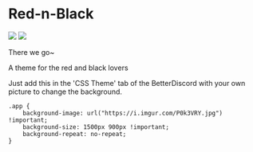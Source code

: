 # Red-n-Black

<img src="http://i.imgur.com/jLwi6En.png"/>

<img src="http://i.imgur.com/RP0apJN.jpg"/>

There we go~

A theme for the red and black lovers

Just add this in the 'CSS Theme' tab of the BetterDiscord with your own picture to change the background.
```
.app {
    background-image: url("https://i.imgur.com/P0k3VRY.jpg") !important;
    background-size: 1500px 900px !important;
    background-repeat: no-repeat;
}
```

